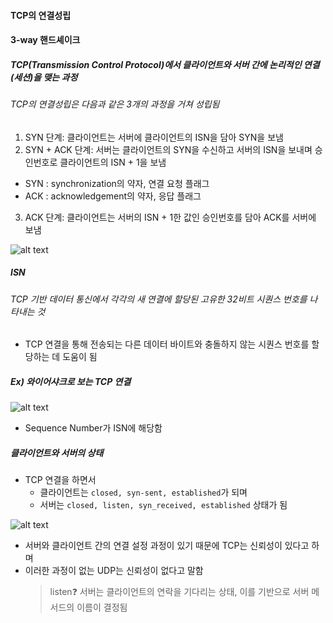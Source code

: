 #### TCP의 연결성립

#### 3-way 핸드셰이크

##### TCP(Transmission Control Protocol)에서 클라이언트와 서버 간에 논리적인 연결(세션)을 맺는 과정

###### TCP의 연결성립은 다음과 같은 3개의 과정을 거쳐 성립됨

1. SYN 단계: 클라이언트는 서버에 클라이언트의 ISN을 담아 SYN을 보냄
   <br>
2. SYN + ACK 단계: 서버는 클라이언트의 SYN을 수신하고 서버의 ISN을 보내며 승인번호로 클라이언트의 ISN + 1을 보냄

- SYN : synchronization의 약자, 연결 요청 플래그
- ACK : acknowledgement의 약자, 응답 플래그
  <br>

3. ACK 단계: 클라이언트는 서버의 ISN + 1한 값인 승인번호를 담아 ACK를 서버에 보냄

![alt text](<스크린샷 2024-12-29 오후 3.43.43.png>)

##### ISN

###### TCP 기반 데이터 통신에서 각각의 새 연결에 할당된 고유한 32비트 시퀀스 번호를 나타내는 것

- TCP 연결을 통해 전송되는 다른 데이터 바이트와 충돌하지 않는 시퀀스 번호를 할당하는 데 도움이 됨

##### Ex) 와이어샤크로 보는 TCP 연결

![alt text](<스크린샷 2024-12-29 오후 3.46.11.png>)

- Sequence Number가 ISN에 해당함

##### 클라이언트와 서버의 상태

- TCP 연결을 하면서
  - 클라이언트는 `closed, syn-sent, established`가 되며
  - 서버는 `closed, listen, syn_received, established` 상태가 됨

![alt text](<스크린샷 2024-12-29 오후 3.52.41.png>)

- 서버와 클라이언트 간의 연결 설정 과정이 있기 때문에 TCP는 신뢰성이 있다고 하며
- 이러한 과정이 없는 UDP는 신뢰성이 없다고 말함
  > listen❓
  > 서버는 클라이언트의 연락을 기다리는 상태, 이를 기반으로 서버 메서드의 이름이 결정됨
